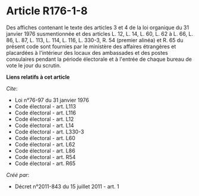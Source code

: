 # Article R176-1-8

Des affiches contenant le texte des articles 3 et 4 de la loi organique du 31 janvier 1976 susmentionnée et des articles L.
12, L. 14, L. 60, L. 62 à L. 66, L. 86, L. 87, L. 113, L. 114, L. 116, L. 330-3, R. 54 (premier alinéa) et R. 65 du présent
code sont fournies par le ministère des affaires étrangères et placardées à l'intérieur des locaux des ambassades et des
postes consulaires pendant la période électorale et à l'entrée de chaque bureau de vote le jour du scrutin.

**Liens relatifs à cet article**

_Cite_:

  - Loi n°76-97 du 31 janvier 1976
  - Code électoral - art. L113
  - Code électoral - art. L116
  - Code électoral - art. L12
  - Code électoral - art. L14
  - Code électoral - art. L330-3
  - Code électoral - art. L60
  - Code électoral - art. L62
  - Code électoral - art. L86
  - Code électoral - art. R54
  - Code électoral - art. R65

_Créé par_:

  - Décret n°2011-843 du 15 juillet 2011 - art. 1

